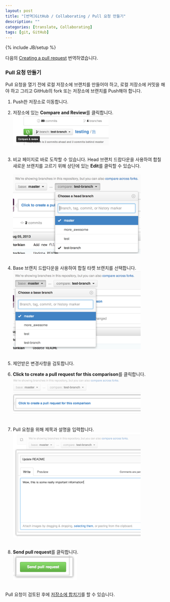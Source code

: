 ```yaml
---
layout: post
title: "[번역]GitHub / Collaborating / Pull 요청 만들기"
description: ""
categories: [translate, Collaborating]
tags: [git, GitHub]
---
```

{% include JB/setup %}

다음의 [Creating a pull request](https://help.github.com/articles/creating-a-pull-request) 번역하였습니다.

### Pull 요청 만들기

Pull 요청을 열기 전에 로컬 저장소에 브랜치를 만들어야 하고, 로컬 저장소에 커밋을 해야 하고 그리고 GitHub의 fork 또는 저장소에 브랜치를 Push해야 합니다.

1. Push한 저장소로 이동합니다.

2. 저장소에 있는 **Compare and Review**를 클릭합니다.<br /><img src="/../../../../image/2013/pull-request-start-review-button.png" alt="Pull Request button" style="width: 300px;"/><br /><br />

3. 비교 페이지로 바로 도착할 수 있습니다. Head 브랜치 드랍다운을 사용하여 합칠 새로운 브랜치를 고르기 위해 상단에 있는 **Edit**를 클릭할 수 있습니다.<br/><br /><img src="/../../../../image/2013/pullrequest-headbranch.png" alt="Head branch selection dropdown" style="width: 400px;"/><br/><br/>

4. Base 브랜치 드랍다운을 사용하여 합칠 타켓 브랜치를 선택합니다.<br /><img src="/../../../../image/2013/pullrequest-basebranch.png" alt="Base branch selection dropdown" style="width: 400px;"/><br/><br/>

5. 제안받은 변경사항을 검토합니다.

6. **Click to create a pull request for this comparison**를 클릭합니다.<br /><img src="/../../../../image/2013/pull-request-click-to-create.png" alt="Link to turn a discussion into a pull request" style="width: 400px;"/><br/><br/>

7. Pull 요청을 위해 제목과 설명을 입력합니다.<br /><img src="/../../../../image/2013/pullrequest-description.png" alt="Pull Request description page" style="width: 400px;"/><br/><br/>

8. **Send pull request**를 클릭합니다.<br /><img src="/../../../../image/2013/pullrequest-send.png" alt="Send Pull Request button" style="width:200px;"/><br/><br/>

Pull 요청이 검토된 후에 [저장소에 합치기](http://minsone.github.io/lesson/2013/12/23/github-Merging-a-Pull-Request/)를 할 수 있습니다.